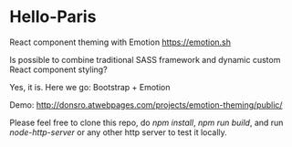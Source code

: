 # Hello-Paris

React component theming with Emotion https://emotion.sh

Is possible to combine traditional SASS framework and dynamic custom React component styling?

Yes, it is. Here we go: Bootstrap + Emotion

Demo: http://donsro.atwebpages.com/projects/emotion-theming/public/

Please feel free to clone this repo, do *npm install*, *npm run build*, and run *node-http-server* or any other http server to test it locally. 
